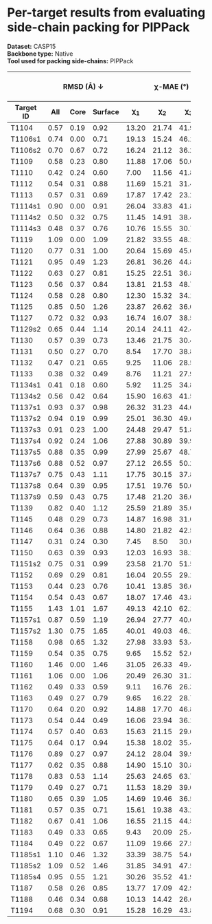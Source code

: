 # Per-target results from evaluating side-chain packing for PIPPack

**Dataset:** CASP15  
**Backbone type:** Native  
**Tool used for packing side-chains:** PIPPack  
<table style="width:85%;">
  <thead>
    <tr>
      <th></th>
      <th colspan="3"><strong>RMSD (Å) ↓</strong></th>
      <th colspan="4"><strong>&chi;-MAE (°) ↓</strong></th>
      <th><strong>RR (%) ↑</strong></th>
      <th colspan="3"><strong>Steric Clashes (#) ↓</strong></th>
    </tr>
    <tr>
      <th><strong>Target ID</strong></th>
      <th><strong>All</strong></th>
      <th><strong>Core</strong></th>
      <th><strong>Surface</strong></th>
      <th>&chi;<sub>1</sub></th>
      <th>&chi;<sub>2</sub></th>
      <th>&chi;<sub>3</sub></th>
      <th>&chi;<sub>4</sub></th>
      <th>&chi;<sub>1-4</sub></th>
      <th>100%</th>
      <th>90%</th>
      <th>80%</th>
    </tr>
  </thead>
  <tbody>
    <tr>
      <td>T1104</td>
      <td>0.57</td>
      <td>0.19</td>
      <td>0.92</td>
      <td>13.20</td>
      <td>21.74</td>
      <td>41.96</td>
      <td>65.27</td>
      <td>63.2</td>
      <td>33.0</td>
      <td>10.0</td>
      <td>1.0</td>
    </tr>
    <tr>
      <td>T1106s1</td>
      <td>0.74</td>
      <td>0.00</td>
      <td>0.71</td>
      <td>19.13</td>
      <td>15.24</td>
      <td>46.19</td>
      <td>28.63</td>
      <td>71.0</td>
      <td>15.0</td>
      <td>1.0</td>
      <td>0.0</td>
    </tr>
    <tr>
      <td>T1106s2</td>
      <td>0.70</td>
      <td>0.67</td>
      <td>0.72</td>
      <td>16.24</td>
      <td>21.12</td>
      <td>36.29</td>
      <td>53.06</td>
      <td>64.9</td>
      <td>55.0</td>
      <td>15.0</td>
      <td>6.0</td>
    </tr>
    <tr>
      <td>T1109</td>
      <td>0.58</td>
      <td>0.23</td>
      <td>0.80</td>
      <td>11.88</td>
      <td>17.06</td>
      <td>50.66</td>
      <td>34.55</td>
      <td>76.6</td>
      <td>78.0</td>
      <td>14.0</td>
      <td>3.0</td>
    </tr>
    <tr>
      <td>T1110</td>
      <td>0.42</td>
      <td>0.24</td>
      <td>0.60</td>
      <td>7.00</td>
      <td>11.56</td>
      <td>41.89</td>
      <td>29.70</td>
      <td>82.0</td>
      <td>76.0</td>
      <td>19.0</td>
      <td>7.0</td>
    </tr>
    <tr>
      <td>T1112</td>
      <td>0.54</td>
      <td>0.31</td>
      <td>0.88</td>
      <td>11.69</td>
      <td>15.21</td>
      <td>31.45</td>
      <td>58.97</td>
      <td>76.3</td>
      <td>164.0</td>
      <td>27.0</td>
      <td>3.0</td>
    </tr>
    <tr>
      <td>T1113</td>
      <td>0.57</td>
      <td>0.31</td>
      <td>0.69</td>
      <td>17.87</td>
      <td>17.42</td>
      <td>23.28</td>
      <td>7.35</td>
      <td>74.7</td>
      <td>56.0</td>
      <td>9.0</td>
      <td>2.0</td>
    </tr>
    <tr>
      <td>T1114s1</td>
      <td>0.90</td>
      <td>0.00</td>
      <td>0.91</td>
      <td>26.04</td>
      <td>33.83</td>
      <td>41.80</td>
      <td>54.58</td>
      <td>58.7</td>
      <td>22.0</td>
      <td>5.0</td>
      <td>3.0</td>
    </tr>
    <tr>
      <td>T1114s2</td>
      <td>0.50</td>
      <td>0.32</td>
      <td>0.75</td>
      <td>11.45</td>
      <td>14.91</td>
      <td>38.47</td>
      <td>49.88</td>
      <td>76.6</td>
      <td>199.0</td>
      <td>31.0</td>
      <td>10.0</td>
    </tr>
    <tr>
      <td>T1114s3</td>
      <td>0.48</td>
      <td>0.37</td>
      <td>0.76</td>
      <td>10.76</td>
      <td>15.55</td>
      <td>30.73</td>
      <td>59.07</td>
      <td>79.8</td>
      <td>509.0</td>
      <td>142.0</td>
      <td>55.0</td>
    </tr>
    <tr>
      <td>T1119</td>
      <td>1.09</td>
      <td>0.00</td>
      <td>1.09</td>
      <td>21.82</td>
      <td>33.55</td>
      <td>48.19</td>
      <td>73.15</td>
      <td>55.0</td>
      <td>5.0</td>
      <td>0.0</td>
      <td>0.0</td>
    </tr>
    <tr>
      <td>T1120</td>
      <td>0.77</td>
      <td>0.31</td>
      <td>1.00</td>
      <td>20.64</td>
      <td>15.69</td>
      <td>45.64</td>
      <td>69.29</td>
      <td>63.9</td>
      <td>85.0</td>
      <td>23.0</td>
      <td>10.0</td>
    </tr>
    <tr>
      <td>T1121</td>
      <td>0.95</td>
      <td>0.49</td>
      <td>1.23</td>
      <td>26.81</td>
      <td>36.26</td>
      <td>44.80</td>
      <td>59.86</td>
      <td>51.0</td>
      <td>132.0</td>
      <td>37.0</td>
      <td>16.0</td>
    </tr>
    <tr>
      <td>T1122</td>
      <td>0.63</td>
      <td>0.27</td>
      <td>0.81</td>
      <td>15.25</td>
      <td>22.51</td>
      <td>36.80</td>
      <td>53.81</td>
      <td>72.8</td>
      <td>63.0</td>
      <td>9.0</td>
      <td>3.0</td>
    </tr>
    <tr>
      <td>T1123</td>
      <td>0.56</td>
      <td>0.37</td>
      <td>0.84</td>
      <td>13.81</td>
      <td>21.53</td>
      <td>48.77</td>
      <td>45.85</td>
      <td>74.3</td>
      <td>104.0</td>
      <td>27.0</td>
      <td>10.0</td>
    </tr>
    <tr>
      <td>T1124</td>
      <td>0.58</td>
      <td>0.28</td>
      <td>0.80</td>
      <td>12.30</td>
      <td>15.32</td>
      <td>34.16</td>
      <td>49.57</td>
      <td>78.8</td>
      <td>142.0</td>
      <td>29.0</td>
      <td>15.0</td>
    </tr>
    <tr>
      <td>T1125</td>
      <td>0.85</td>
      <td>0.50</td>
      <td>1.26</td>
      <td>23.87</td>
      <td>26.62</td>
      <td>36.09</td>
      <td>45.43</td>
      <td>50.5</td>
      <td>326.0</td>
      <td>76.0</td>
      <td>21.0</td>
    </tr>
    <tr>
      <td>T1127</td>
      <td>0.72</td>
      <td>0.32</td>
      <td>0.93</td>
      <td>16.74</td>
      <td>16.07</td>
      <td>38.58</td>
      <td>65.37</td>
      <td>71.8</td>
      <td>88.0</td>
      <td>20.0</td>
      <td>6.0</td>
    </tr>
    <tr>
      <td>T1129s2</td>
      <td>0.65</td>
      <td>0.44</td>
      <td>1.14</td>
      <td>20.14</td>
      <td>24.11</td>
      <td>42.49</td>
      <td>53.40</td>
      <td>62.0</td>
      <td>324.0</td>
      <td>54.0</td>
      <td>16.0</td>
    </tr>
    <tr>
      <td>T1130</td>
      <td>0.57</td>
      <td>0.39</td>
      <td>0.73</td>
      <td>13.46</td>
      <td>21.75</td>
      <td>30.49</td>
      <td>63.74</td>
      <td>68.2</td>
      <td>73.0</td>
      <td>17.0</td>
      <td>9.0</td>
    </tr>
    <tr>
      <td>T1131</td>
      <td>0.50</td>
      <td>0.27</td>
      <td>0.70</td>
      <td>8.54</td>
      <td>17.70</td>
      <td>38.85</td>
      <td>44.68</td>
      <td>79.7</td>
      <td>87.0</td>
      <td>25.0</td>
      <td>15.0</td>
    </tr>
    <tr>
      <td>T1132</td>
      <td>0.47</td>
      <td>0.21</td>
      <td>0.65</td>
      <td>9.25</td>
      <td>11.06</td>
      <td>28.57</td>
      <td>29.30</td>
      <td>78.0</td>
      <td>28.0</td>
      <td>4.0</td>
      <td>0.0</td>
    </tr>
    <tr>
      <td>T1133</td>
      <td>0.38</td>
      <td>0.32</td>
      <td>0.49</td>
      <td>8.76</td>
      <td>11.21</td>
      <td>27.91</td>
      <td>47.23</td>
      <td>83.0</td>
      <td>175.0</td>
      <td>27.0</td>
      <td>8.0</td>
    </tr>
    <tr>
      <td>T1134s1</td>
      <td>0.41</td>
      <td>0.18</td>
      <td>0.60</td>
      <td>5.92</td>
      <td>11.25</td>
      <td>34.86</td>
      <td>39.24</td>
      <td>78.0</td>
      <td>57.0</td>
      <td>24.0</td>
      <td>14.0</td>
    </tr>
    <tr>
      <td>T1134s2</td>
      <td>0.56</td>
      <td>0.42</td>
      <td>0.64</td>
      <td>15.90</td>
      <td>16.63</td>
      <td>41.57</td>
      <td>42.83</td>
      <td>67.6</td>
      <td>92.0</td>
      <td>18.0</td>
      <td>7.0</td>
    </tr>
    <tr>
      <td>T1137s1</td>
      <td>0.93</td>
      <td>0.37</td>
      <td>0.98</td>
      <td>26.32</td>
      <td>31.23</td>
      <td>44.05</td>
      <td>66.93</td>
      <td>54.1</td>
      <td>135.0</td>
      <td>33.0</td>
      <td>9.0</td>
    </tr>
    <tr>
      <td>T1137s2</td>
      <td>0.94</td>
      <td>0.19</td>
      <td>0.99</td>
      <td>25.01</td>
      <td>36.30</td>
      <td>49.60</td>
      <td>62.37</td>
      <td>56.6</td>
      <td>103.0</td>
      <td>28.0</td>
      <td>11.0</td>
    </tr>
    <tr>
      <td>T1137s3</td>
      <td>0.91</td>
      <td>0.23</td>
      <td>1.00</td>
      <td>24.48</td>
      <td>29.47</td>
      <td>51.80</td>
      <td>51.31</td>
      <td>57.3</td>
      <td>94.0</td>
      <td>18.0</td>
      <td>9.0</td>
    </tr>
    <tr>
      <td>T1137s4</td>
      <td>0.92</td>
      <td>0.24</td>
      <td>1.06</td>
      <td>27.88</td>
      <td>30.89</td>
      <td>39.92</td>
      <td>68.12</td>
      <td>52.4</td>
      <td>144.0</td>
      <td>30.0</td>
      <td>6.0</td>
    </tr>
    <tr>
      <td>T1137s5</td>
      <td>0.88</td>
      <td>0.35</td>
      <td>0.99</td>
      <td>27.99</td>
      <td>25.67</td>
      <td>48.71</td>
      <td>62.40</td>
      <td>58.4</td>
      <td>122.0</td>
      <td>31.0</td>
      <td>9.0</td>
    </tr>
    <tr>
      <td>T1137s6</td>
      <td>0.88</td>
      <td>0.52</td>
      <td>0.97</td>
      <td>27.12</td>
      <td>26.55</td>
      <td>50.24</td>
      <td>73.24</td>
      <td>55.1</td>
      <td>120.0</td>
      <td>25.0</td>
      <td>7.0</td>
    </tr>
    <tr>
      <td>T1137s7</td>
      <td>0.75</td>
      <td>0.43</td>
      <td>1.11</td>
      <td>17.75</td>
      <td>30.15</td>
      <td>37.88</td>
      <td>48.37</td>
      <td>58.4</td>
      <td>119.0</td>
      <td>21.0</td>
      <td>11.0</td>
    </tr>
    <tr>
      <td>T1137s8</td>
      <td>0.64</td>
      <td>0.39</td>
      <td>0.95</td>
      <td>17.51</td>
      <td>19.76</td>
      <td>50.62</td>
      <td>60.63</td>
      <td>72.5</td>
      <td>65.0</td>
      <td>10.0</td>
      <td>2.0</td>
    </tr>
    <tr>
      <td>T1137s9</td>
      <td>0.59</td>
      <td>0.43</td>
      <td>0.75</td>
      <td>17.48</td>
      <td>21.20</td>
      <td>36.04</td>
      <td>83.67</td>
      <td>69.6</td>
      <td>83.0</td>
      <td>14.0</td>
      <td>5.0</td>
    </tr>
    <tr>
      <td>T1139</td>
      <td>0.82</td>
      <td>0.40</td>
      <td>1.12</td>
      <td>25.59</td>
      <td>21.89</td>
      <td>35.02</td>
      <td>29.56</td>
      <td>54.6</td>
      <td>70.0</td>
      <td>5.0</td>
      <td>2.0</td>
    </tr>
    <tr>
      <td>T1145</td>
      <td>0.48</td>
      <td>0.29</td>
      <td>0.73</td>
      <td>14.87</td>
      <td>16.98</td>
      <td>31.65</td>
      <td>56.09</td>
      <td>70.2</td>
      <td>258.0</td>
      <td>31.0</td>
      <td>8.0</td>
    </tr>
    <tr>
      <td>T1146</td>
      <td>0.64</td>
      <td>0.36</td>
      <td>0.88</td>
      <td>14.80</td>
      <td>21.82</td>
      <td>42.59</td>
      <td>52.21</td>
      <td>71.2</td>
      <td>138.0</td>
      <td>43.0</td>
      <td>14.0</td>
    </tr>
    <tr>
      <td>T1147</td>
      <td>0.31</td>
      <td>0.24</td>
      <td>0.30</td>
      <td>7.45</td>
      <td>8.50</td>
      <td>30.04</td>
      <td>68.83</td>
      <td>84.2</td>
      <td>42.0</td>
      <td>5.0</td>
      <td>1.0</td>
    </tr>
    <tr>
      <td>T1150</td>
      <td>0.63</td>
      <td>0.39</td>
      <td>0.93</td>
      <td>12.03</td>
      <td>16.93</td>
      <td>38.10</td>
      <td>64.34</td>
      <td>70.6</td>
      <td>177.0</td>
      <td>61.0</td>
      <td>32.0</td>
    </tr>
    <tr>
      <td>T1151s2</td>
      <td>0.75</td>
      <td>0.31</td>
      <td>0.99</td>
      <td>23.58</td>
      <td>21.70</td>
      <td>51.50</td>
      <td>34.00</td>
      <td>60.6</td>
      <td>39.0</td>
      <td>12.0</td>
      <td>10.0</td>
    </tr>
    <tr>
      <td>T1152</td>
      <td>0.69</td>
      <td>0.29</td>
      <td>0.81</td>
      <td>16.04</td>
      <td>20.55</td>
      <td>29.10</td>
      <td>60.20</td>
      <td>62.5</td>
      <td>11.0</td>
      <td>3.0</td>
      <td>0.0</td>
    </tr>
    <tr>
      <td>T1153</td>
      <td>0.44</td>
      <td>0.23</td>
      <td>0.76</td>
      <td>10.41</td>
      <td>13.85</td>
      <td>36.60</td>
      <td>54.35</td>
      <td>81.4</td>
      <td>76.0</td>
      <td>8.0</td>
      <td>1.0</td>
    </tr>
    <tr>
      <td>T1154</td>
      <td>0.54</td>
      <td>0.43</td>
      <td>0.67</td>
      <td>18.07</td>
      <td>17.46</td>
      <td>43.85</td>
      <td>31.36</td>
      <td>72.2</td>
      <td>324.0</td>
      <td>48.0</td>
      <td>10.0</td>
    </tr>
    <tr>
      <td>T1155</td>
      <td>1.43</td>
      <td>1.01</td>
      <td>1.67</td>
      <td>49.13</td>
      <td>42.10</td>
      <td>62.15</td>
      <td>71.73</td>
      <td>28.1</td>
      <td>114.0</td>
      <td>42.0</td>
      <td>20.0</td>
    </tr>
    <tr>
      <td>T1157s1</td>
      <td>0.87</td>
      <td>0.59</td>
      <td>1.19</td>
      <td>26.94</td>
      <td>27.77</td>
      <td>40.65</td>
      <td>64.25</td>
      <td>58.0</td>
      <td>738.0</td>
      <td>201.0</td>
      <td>70.0</td>
    </tr>
    <tr>
      <td>T1157s2</td>
      <td>1.30</td>
      <td>0.75</td>
      <td>1.65</td>
      <td>40.01</td>
      <td>49.03</td>
      <td>46.17</td>
      <td>47.14</td>
      <td>38.5</td>
      <td>236.0</td>
      <td>58.0</td>
      <td>20.0</td>
    </tr>
    <tr>
      <td>T1158</td>
      <td>0.98</td>
      <td>0.65</td>
      <td>1.32</td>
      <td>27.98</td>
      <td>33.93</td>
      <td>53.46</td>
      <td>81.21</td>
      <td>44.1</td>
      <td>514.0</td>
      <td>163.0</td>
      <td>87.0</td>
    </tr>
    <tr>
      <td>T1159</td>
      <td>0.54</td>
      <td>0.35</td>
      <td>0.75</td>
      <td>9.65</td>
      <td>15.52</td>
      <td>52.60</td>
      <td>73.87</td>
      <td>79.5</td>
      <td>58.0</td>
      <td>15.0</td>
      <td>3.0</td>
    </tr>
    <tr>
      <td>T1160</td>
      <td>1.46</td>
      <td>0.00</td>
      <td>1.46</td>
      <td>31.05</td>
      <td>26.33</td>
      <td>49.45</td>
      <td>52.99</td>
      <td>57.1</td>
      <td>7.0</td>
      <td>1.0</td>
      <td>0.0</td>
    </tr>
    <tr>
      <td>T1161</td>
      <td>1.06</td>
      <td>0.00</td>
      <td>1.06</td>
      <td>20.49</td>
      <td>26.30</td>
      <td>31.30</td>
      <td>44.61</td>
      <td>64.9</td>
      <td>15.0</td>
      <td>4.0</td>
      <td>3.0</td>
    </tr>
    <tr>
      <td>T1162</td>
      <td>0.49</td>
      <td>0.33</td>
      <td>0.59</td>
      <td>9.11</td>
      <td>16.76</td>
      <td>26.33</td>
      <td>38.86</td>
      <td>79.6</td>
      <td>51.0</td>
      <td>10.0</td>
      <td>1.0</td>
    </tr>
    <tr>
      <td>T1163</td>
      <td>0.49</td>
      <td>0.27</td>
      <td>0.79</td>
      <td>9.65</td>
      <td>16.22</td>
      <td>28.76</td>
      <td>54.55</td>
      <td>80.4</td>
      <td>56.0</td>
      <td>12.0</td>
      <td>0.0</td>
    </tr>
    <tr>
      <td>T1170</td>
      <td>0.64</td>
      <td>0.20</td>
      <td>0.92</td>
      <td>14.88</td>
      <td>17.70</td>
      <td>46.85</td>
      <td>52.43</td>
      <td>67.4</td>
      <td>94.0</td>
      <td>32.0</td>
      <td>11.0</td>
    </tr>
    <tr>
      <td>T1173</td>
      <td>0.54</td>
      <td>0.44</td>
      <td>0.49</td>
      <td>16.06</td>
      <td>23.94</td>
      <td>36.19</td>
      <td>76.51</td>
      <td>69.5</td>
      <td>78.0</td>
      <td>23.0</td>
      <td>1.0</td>
    </tr>
    <tr>
      <td>T1174</td>
      <td>0.57</td>
      <td>0.40</td>
      <td>0.63</td>
      <td>15.63</td>
      <td>21.15</td>
      <td>29.63</td>
      <td>57.47</td>
      <td>72.7</td>
      <td>122.0</td>
      <td>34.0</td>
      <td>12.0</td>
    </tr>
    <tr>
      <td>T1175</td>
      <td>0.64</td>
      <td>0.17</td>
      <td>0.94</td>
      <td>15.38</td>
      <td>18.02</td>
      <td>35.40</td>
      <td>53.87</td>
      <td>73.0</td>
      <td>105.0</td>
      <td>21.0</td>
      <td>2.0</td>
    </tr>
    <tr>
      <td>T1176</td>
      <td>0.89</td>
      <td>0.27</td>
      <td>0.97</td>
      <td>24.12</td>
      <td>28.04</td>
      <td>39.91</td>
      <td>36.26</td>
      <td>56.8</td>
      <td>53.0</td>
      <td>17.0</td>
      <td>8.0</td>
    </tr>
    <tr>
      <td>T1177</td>
      <td>0.62</td>
      <td>0.35</td>
      <td>0.88</td>
      <td>14.90</td>
      <td>15.10</td>
      <td>30.86</td>
      <td>44.05</td>
      <td>70.7</td>
      <td>111.0</td>
      <td>33.0</td>
      <td>14.0</td>
    </tr>
    <tr>
      <td>T1178</td>
      <td>0.83</td>
      <td>0.53</td>
      <td>1.14</td>
      <td>25.63</td>
      <td>24.65</td>
      <td>63.73</td>
      <td>59.30</td>
      <td>54.8</td>
      <td>163.0</td>
      <td>44.0</td>
      <td>12.0</td>
    </tr>
    <tr>
      <td>T1179</td>
      <td>0.49</td>
      <td>0.27</td>
      <td>0.71</td>
      <td>11.53</td>
      <td>18.29</td>
      <td>39.05</td>
      <td>38.95</td>
      <td>75.6</td>
      <td>114.0</td>
      <td>27.0</td>
      <td>10.0</td>
    </tr>
    <tr>
      <td>T1180</td>
      <td>0.65</td>
      <td>0.39</td>
      <td>1.05</td>
      <td>14.69</td>
      <td>19.46</td>
      <td>36.53</td>
      <td>61.36</td>
      <td>65.7</td>
      <td>162.0</td>
      <td>31.0</td>
      <td>9.0</td>
    </tr>
    <tr>
      <td>T1181</td>
      <td>0.57</td>
      <td>0.35</td>
      <td>0.71</td>
      <td>15.61</td>
      <td>19.38</td>
      <td>43.25</td>
      <td>66.64</td>
      <td>72.8</td>
      <td>230.0</td>
      <td>57.0</td>
      <td>17.0</td>
    </tr>
    <tr>
      <td>T1182</td>
      <td>0.67</td>
      <td>0.41</td>
      <td>1.06</td>
      <td>16.55</td>
      <td>21.15</td>
      <td>44.53</td>
      <td>49.38</td>
      <td>63.2</td>
      <td>329.0</td>
      <td>87.0</td>
      <td>33.0</td>
    </tr>
    <tr>
      <td>T1183</td>
      <td>0.49</td>
      <td>0.33</td>
      <td>0.65</td>
      <td>9.43</td>
      <td>20.09</td>
      <td>25.49</td>
      <td>51.32</td>
      <td>74.3</td>
      <td>73.0</td>
      <td>15.0</td>
      <td>4.0</td>
    </tr>
    <tr>
      <td>T1184</td>
      <td>0.49</td>
      <td>0.22</td>
      <td>0.67</td>
      <td>11.09</td>
      <td>19.66</td>
      <td>27.58</td>
      <td>65.94</td>
      <td>77.8</td>
      <td>30.0</td>
      <td>3.0</td>
      <td>0.0</td>
    </tr>
    <tr>
      <td>T1185s1</td>
      <td>1.10</td>
      <td>0.46</td>
      <td>1.32</td>
      <td>33.39</td>
      <td>38.75</td>
      <td>54.60</td>
      <td>55.46</td>
      <td>41.9</td>
      <td>15.0</td>
      <td>1.0</td>
      <td>0.0</td>
    </tr>
    <tr>
      <td>T1185s2</td>
      <td>1.09</td>
      <td>0.52</td>
      <td>1.46</td>
      <td>31.85</td>
      <td>34.91</td>
      <td>47.56</td>
      <td>60.00</td>
      <td>45.6</td>
      <td>139.0</td>
      <td>37.0</td>
      <td>8.0</td>
    </tr>
    <tr>
      <td>T1185s4</td>
      <td>0.95</td>
      <td>0.55</td>
      <td>1.21</td>
      <td>30.26</td>
      <td>35.52</td>
      <td>41.91</td>
      <td>60.51</td>
      <td>47.5</td>
      <td>106.0</td>
      <td>32.0</td>
      <td>15.0</td>
    </tr>
    <tr>
      <td>T1187</td>
      <td>0.58</td>
      <td>0.26</td>
      <td>0.85</td>
      <td>13.77</td>
      <td>17.09</td>
      <td>42.99</td>
      <td>39.62</td>
      <td>69.3</td>
      <td>52.0</td>
      <td>8.0</td>
      <td>1.0</td>
    </tr>
    <tr>
      <td>T1188</td>
      <td>0.46</td>
      <td>0.34</td>
      <td>0.68</td>
      <td>10.13</td>
      <td>14.42</td>
      <td>26.65</td>
      <td>39.99</td>
      <td>78.1</td>
      <td>205.0</td>
      <td>41.0</td>
      <td>14.0</td>
    </tr>
    <tr>
      <td>T1194</td>
      <td>0.68</td>
      <td>0.30</td>
      <td>0.91</td>
      <td>15.28</td>
      <td>16.29</td>
      <td>43.83</td>
      <td>38.28</td>
      <td>64.8</td>
      <td>80.0</td>
      <td>31.0</td>
      <td>10.0</td>
    </tr>
  </tbody>
</table>